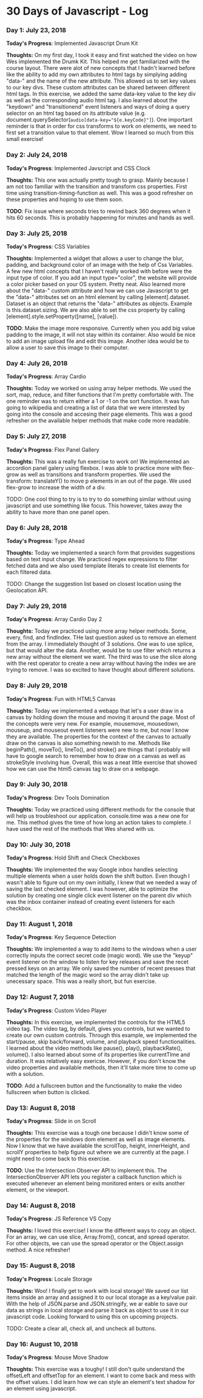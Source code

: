 # 30 Days of Javascript - Log

### Day 1: July 23, 2018

**Today's Progress**: Implemented Javascript Drum Kit

**Thoughts:** On my first day, I took it easy and first watched the video on how Wes implemented the Drumk Kit. This helped me get
familiarized with the course layout. There were alot of new concepts that I hadn't learned before like the ability to add my own
attributes to html tags by simplying adding "data-" and the name of the new attribute. This allowed us to set key values to our key divs.
These custom attributes can be shared between different html tags. In this exercise, we added the same data-key value to the key div as well
as the corresponding audio html tag. I also learned about the "keydown" and "transitionend" event listeners and ways of doing a query selector
on an html tag based on its attribute value (e.g. document.querySelector(`audio[data-key="${e.keyCode}"]`). One important reminder is that in
order for css transforms to work on elements, we need to first set a transition value to that element. Wow I learned so much from this small exercise!

### Day 2: July 24, 2018

**Today's Progress**: Implemented Javscript and CSS Clock

**Thoughts:** This one was actually pretty tough to grasp. Mainly because I am not too familiar with the transition and transform css properties. First time using transition-timing-function as well. This was a good refresher on these properties and hoping to use them soon.

**TODO**: Fix issue where seconds tries to rewind back 360 degrees when it hits 60 seconds. This is probably happening for minutes and hands as well.

### Day 3: July 25, 2018

**Today's Progress**: CSS Variables

**Thoughts:** Implemented a widget that allows a user to change the blur, padding, and background color of an image with the help of Css Variables. A few new html concepts that I haven't really worked with before were the input type of color. If you add an input type="color", the website will provide a color picker based on your OS system. Pretty neat. Also learned more about the "data-" custom attribute and how we can use Javascript to get the "data-" attributes set on an html element by calling [element].dataset. Dataset is an object that returns the "data-" attributes as objects. Example is this.dataset.sizing. We are also able to set the css property by calling [element].style.setProperty([name], [value]).

**TODO**: Make the image more responsive. Currently when you add big value padding to the image, it will not stay within its container. Also would be nice to add an image upload file and edit this image. Another idea would be to allow a user to save this image to their computer.

### Day 4: July 26, 2018

**Today's Progress**: Array Cardio

**Thoughts:** Today we worked on using array helper methods. We used the sort, map, reduce, and filter functions that I'm pretty comfortable with. The one reminder was to return either a 1 or -1 on the sort function. It was fun going to wikipedia and creating a list of data that we were interested by going into the console and accesing their page elements. This was a good refresher on the available helper methods that make code more readable.

### Day 5: July 27, 2018

**Today's Progress**: Flex Panel Gallery

**Thoughts:** This was a really fun exercise to work on! We implemented an accordion panel galery using flexbox. I was able to practice more with flex-grow as well as transitions and transform properties. We used the transform: translateY() to move p elements in an out of the page. We used flex-grow to increase the width of a div.

TODO: One cool thing to try is to try to do something similar without using javascript and use something like focus. This however, takes away the ability to have more than one panel open.

### Day 6: July 28, 2018

**Today's Progress**: Type Ahead

**Thoughts:** Today we implemented a search form that provides suggestions based on text input change. We practiced regex expressions to filter fetched data and we also used template literals to create list elements for each filtered data.

TODO: Change the suggestion list based on closest location using the Geolocation API.

### Day 7: July 29, 2018

**Today's Progress**: Array Cardio Day 2

**Thoughts:** Today we practiced using more array helper methods. Some, every, find, and findIndex. THe last question asked us to remove an element from the array. I immediately thought of 3 solutions. One was to use splice, but that would alter the data. Another, would be to use filter which returns a new array without the element we want. The third was to use the slice along with the rest operator to create a new array without having the index we are trying to remove. I was so excited to have thought about different solutions.

### Day 8: July 29, 2018

**Today's Progress**: Fun with HTML5 Canvas

**Thoughts:** Today we implemented a webapp that let's a user draw in a canvas by holding down the mouse and moving it around the page. Most of the concepts were very new. For example, mousemove, mousedown, mouseup, and mouseout event listeners were new to me, but now I know they are available. The properties for the context of the canvas to actually draw on the canvas is also something newish to me. Methods like beginPath(), moveTo(), lineTo(), and stroke() are things that I probably will have to google search to remember how to draw on a canvas as well as strokeStyle involving hue. Overall, this was a neat little exercise that showed how we can use the html5 canvas tag to draw on a webpage.

### Day 9: July 30, 2018

**Today's Progress**: Dev Tools Domination

**Thoughts:** Today we practiced using different methods for the console that will help us troubleshoot our application. console.time was a new one for me. This method gives the time of how long an action takes to complete. I have used the rest of the methods that Wes shared with us.

### Day 10: July 30, 2018

**Today's Progress**: Hold Shift and Check Checkboxes

**Thoughts:** We implemented the way Google inbox handles selecting multiple elements when a user holds down the shift button. Even though I wasn't able to figure out on my own initially, I knew that we needed a way of saving the last checked element. I was however, able to optimize the solution by creating one single click event listener on the parent div which was the inbox container instead of creating event listeners for each checkbox.

### Day 11: August 1, 2018

**Today's Progress**: Key Sequence Detection

**Thoughts:** We implemented a way to add items to the windows when a user correctly inputs the correct secret code (magic word). We use the "keyup" event listener on the window to listen for key releases and save the recet pressed keys on an array. We only saved the number of recent presses that matched the length of the magic word so the array didn't take up unecessary space. This was a really short, but fun exercise.

### Day 12: August 7, 2018

**Today's Progress**: Custom Video Player

**Thoughts:** In this exercise, we implemented the controls for the HTML5 video tag. The video tag, by default, gives you controls, but we wanted to create our own custom controls. Through this example, we implemented the start/pause, skip back/forward, volume, and playback speed functionalities. I learned about the video methods like pause(), play(), playbackRate(), volume(). I also learned about some of its properties like currentTIme and duration. It was relatively easy exericse. However, if you don't know the video properties and available methods, then it'll take more time to come up with a solution.

**TODO**: Add a fullscreen button and the functionality to make the video fullscreen when button is clicked.

### Day 13: August 8, 2018

**Today's Progress**: Slide in on Scroll

**Thoughts:** This exercise was a tough one because I didn't know some of the properties for the windows dom element as well as image elements. Now I know that we have available the scrollTop, height, innerHeight, and scrollY properties to help figure out where we are currently at the page. I might need to come back to this exercise.

**TODO**: Use the Intersection Observer API to implement this. The IntersectionObserver API lets you register a callback function which is executed whenever an element being monitored enters or exits another element, or the viewport.

### Day 14: August 8, 2018

**Today's Progress**: JS Reference VS Copy

**Thoughts:** I loved this exercise! I know the different ways to copy an object. For an array, we can use slice, Array.from(), concat, and spread operator. For other objects, we can use the spread operator or the Object.assign method. A nice refresher!

### Day 15: August 8, 2018

**Today's Progress**: Locale Storage

**Thoughts:** Woo! I finally get to work with local storage! We saved our list items inside an array and assigned it to our local storage as a key/value pair. With the help of JSON.parse and JSON.stringify, we ar eable to save our data as strings in local storage and parse it back as object to use it in our javascript code. Looking forward to using this on upcoming projects.

TODO: Create a clear all, check all, and uncheck all buttons.

### Day 16: August 10, 2018

**Today's Progress**: Mouse Move Shadow

**Thoughts:** This exercise was a toughy! I still don't quite understand the offsetLeft and offsetTop for an element. I want to come back and mess with the offset values. I did learn how we can style an element's text shadow for an element using javascript.
